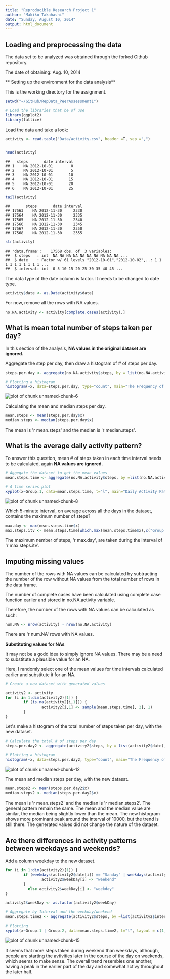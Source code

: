 ```yaml
---
title: "Reproducible Research Project 1"
author: "Makiko Takahashi"
date: "Sunday, August 10, 2014"
output: html_document
---
```



## Loading and preprocessing the data

The data set to be analyzed was obtained through the forked Github  repository.

The date of obtaining: Aug. 10, 2014

** Setting up the environment for the data analysis**

This is the working directory for the assignment.


```r
setwd("~/GitHub/RepData_PeerAssessment1")
```


```r
# Load the libraries that be of use
library(ggplot2)
library(lattice)
```

Load the data and take a look:


```r
activity <- read.table("Data/activity.csv", header =T, sep =",")


head(activity)
```

```
##   steps       date interval
## 1    NA 2012-10-01        0
## 2    NA 2012-10-01        5
## 3    NA 2012-10-01       10
## 4    NA 2012-10-01       15
## 5    NA 2012-10-01       20
## 6    NA 2012-10-01       25
```

```r
tail(activity)
```

```
##       steps       date interval
## 17563    NA 2012-11-30     2330
## 17564    NA 2012-11-30     2335
## 17565    NA 2012-11-30     2340
## 17566    NA 2012-11-30     2345
## 17567    NA 2012-11-30     2350
## 17568    NA 2012-11-30     2355
```

```r
str(activity)
```

```
## 'data.frame':	17568 obs. of  3 variables:
##  $ steps   : int  NA NA NA NA NA NA NA NA NA NA ...
##  $ date    : Factor w/ 61 levels "2012-10-01","2012-10-02",..: 1 1 1 1 1 1 1 1 1 1 ...
##  $ interval: int  0 5 10 15 20 25 30 35 40 45 ...
```

The data type of the date column is factor.  It needs to be changed to date type.


```r
activity$date <- as.Date(activity$date)
```

For now, remove all the rows with NA values.


```r
no.NA.activity <- activity[complete.cases(activity),]
```

## What is mean total number of steps taken per day?

In this section of the analysis, **NA values in the original dataset are ignored.**

Aggregate the step per day, then draw a histogram of # of steps per day.


```r
steps.per.day <- aggregate(no.NA.activity$steps, by = list(no.NA.activity$date), FUN="sum")

# Plotting a histogram
histogram(~x, data=steps.per.day, type="count", main="The Frequency of the Step per Day", xlab="# of steps")
```

![plot of chunk unnamed-chunk-6](figure/unnamed-chunk-6.png) 

Calculating the mean and median steps per day.


```r
mean.steps <- mean(steps.per.day$x)
median.steps <- median(steps.per.day$x)
```

The mean is 'r mean.steps' and the median is 'r median.steps'.


## What is the average daily activity pattern?

To answer this question, mean # of steps taken in each time interval needs to be calculated, again **NA values are ignored.**  


```r
# Aggegate the dataset to get the mean values
mean.steps.time <- aggregate(no.NA.activity$steps, by =list(no.NA.activity$interval), FUN="mean")

# A time series plot
xyplot(x~Group.1, data=mean.steps.time, t="l", main="Daily Activity Pattern", xlab ="Interval", ylab="# steps")
```

![plot of chunk unnamed-chunk-8](figure/unnamed-chunk-8.png) 

Which 5-minute interval, on average across all the days in the dataset, contains the maximum number of steps?


```r
max.day <- max(mean.steps.time$x)
max.steps.itv <- mean.steps.time[which.max(mean.steps.time$x),c("Group.1")]
```

The maximum nember of steps, 'r max.day', are taken during the interval of 'r max.steps.itv'.


## Imputing missing values

The number of the rows with NA values can be calculated by subtracting the number of the row without NA values from the total number of rows in the data frame.

The number of complete cases have been calculated using complete.case function earlier and stored in no.NA.activity variable.

Therefore, the number of the rows with NA values can be calculated as such:


```r
num.NA <- nrow(activity) - nrow(no.NA.activity)
```

There are 'r num.NA' rows with NA values.

**Substituting values for NAs**

It may not be a godd idea to simply ignore NA values.  There may be a need to substitute a plausible value for an NA.

Here, I randomly select one of the mean values for time intervals calculated earlier and substitute it for an NA.


```r
# Create a new dataset with generated values 

activity2 <- activity
for (i in 1:dim(activity2)[1]) {
        if (is.na(activity2[i,1])) {
                activity2[i,1] <- sample(mean.steps.time[, 2], 1)
        }
}
```

Let's make a histogram of the total number of steps taken per day, with the new dataset.


```r
# Calculate the total # of steps per day
steps.per.day2 <- aggregate(activity2$steps, by = list(activity2$date), FUN="sum")

# Plotting a histogram
histogram(~x, data=steps.per.day2, type="count", main="The Frequency of the Step per Day", xlab="# of steps")
```

![plot of chunk unnamed-chunk-12](figure/unnamed-chunk-12.png) 

The mean and median steps per day, with the new datasat.


```r
mean.steps2 <- mean(steps.per.day2$x)
median.steps2 <- median(steps.per.day2$x)
```

The mean is 'r mean.steps2' and the median is 'r median.steps2'.  The general pattern remain the same.  The mean and the median value are similar, the median being slightly lower than the mean.  The new histogram shows more prominant peak around the interval of 10000, but the trend is still there. The generated values did not change the nature of the dataset.


## Are there differences in activity patterns between weekdays and weekends?

Add a column weekday to the new dataset.


```r
for (i in 1:dim(activity2)[1]) {
        if (weekdays(activity2$date[i]) == "Sanday" | weekdays(activity2$date[i]) == "Saturday") {
                activity2$weekDay[i] <- "weekend"    
        }
          else activity2$weekDay[i] <- "weekday" 
}

activity2$weekDay <- as.factor(activity2$weekDay)
```


```r
# Aggregate by Interval and the weekday/weekend
mean.steps.time2 <- aggregate(activity2$steps, by =list(activity2$interval, activity2$weekDay), FUN="mean")

# Plotting
xyplot(x~Group.1 | Group.2, data=mean.steps.time2, t="l", layout = c(1,2), main="Daily Activity Pattern", xlab ="Interval", ylab="# steps")
```

![plot of chunk unnamed-chunk-15](figure/unnamed-chunk-15.png) 

It seems that more steps taken during weekend than weekdays, although, people are starting the avtivities later in the course of the day on weekends, which seems to make sense. The overall trend resembles one another, having a peak in the earlier part of the day and somewhat activy throughout the later half.
